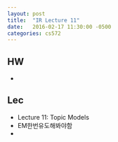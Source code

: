 ```yaml
---
layout: post
title:  "IR Lecture 11"
date:   2016-02-17 11:30:00 -0500
categories: cs572
---
```



## HW
* 

## Lec
* Lecture 11: Topic Models
* EM한번유도해봐야함
* 